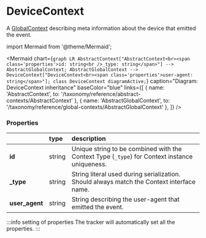 # DeviceContext

A [GlobalContext](/taxonomy/reference/global-contexts/overview.md) describing meta information about the device that emitted the event.

import Mermaid from '@theme/Mermaid';

<Mermaid chart={`
	graph LR
        AbstractContext["AbstractContext<br><span class='properties'>id: string<br />_type: string</span>"] --> AbstractGlobalContext;
        AbstractGlobalContext --> DeviceContext["DeviceContext<br><span class='properties'>user-agent: string</span>"];
    class DeviceContext diagramActive;
`} 
  caption="Diagram: DeviceContext inheritance" 
  baseColor="blue" 
  links={[
    { name: 'AbstractContext', to: '/taxonomy/reference/abstract-contexts/AbstractContext' },
    { name: 'AbstractGlobalContext', to: '/taxonomy/reference/global-contexts/AbstractGlobalContext' },
  ]}
/>

### Properties
|           | type        | description
| :--       | :--         | :--           
| **id**    | string      | Unique string to be combined with the Context Type (`_type`) for Context instance uniqueness.
| **_type** | string      | String literal used during serialization. Should always match the Context interface name.
| **user_agent**  | string      | String describing the user-agent that emitted the event.

:::info setting of properties
The tracker will automatically set all the properties.
:::
